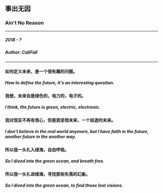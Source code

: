 ## 事出无因
### Ain't No Reason

---

##### 2018 - ?
##### Author: CaliFall

---

#### 如何定义未来，是一个很有趣的问题。
##### How to define the future, it's an interesting question.

#### 我想，未来会是绿色的，电力的，电子的。
##### I think, the future is green, electric, electronic.

#### 我对现实不再有信心，但是我坚信未来，一个歧途的未来。
##### I don't believe in the real world anymore, but I have faith in the future, another future in the another way.

#### 所以我一头扎入绿海，自由呼吸。
##### So I dived into the green ocean, and breath free.

#### 所以我一头扎进绿海，寻找那些失落的幻象。
##### So I dived into the green ocean, to find those lost visions.
